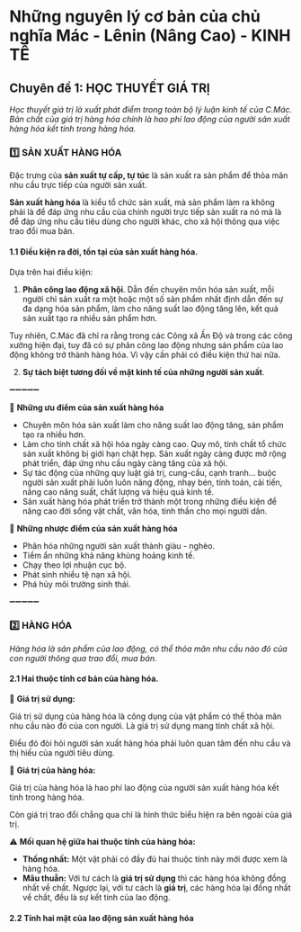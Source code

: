 # Những nguyên lý cơ bản của chủ nghĩa Mác - Lênin (Nâng Cao) - KINH TẾ

## Chuyên đề 1: HỌC THUYẾT GIÁ TRỊ

*Học thuyết giá trị là xuất phát điểm trong toàn bộ lý luận kinh tế của C.Mác. Bản chất của giá trị hàng hóa chính là hao phí lao động của người sản xuất hàng hóa kết tinh trong hàng hóa.*

### 1️⃣ SẢN XUẤT HÀNG HÓA

Đặc trưng của **sản xuất tự cấp, tự túc** là sản xuất ra sản phẩm để thỏa mãn nhu cầu trực tiếp của người sản xuất. 

**Sản xuất hàng hóa** là kiểu tổ chức sản xuất, mà sản phẩm làm ra không phải là để đáp ứng nhu cầu của chính người trực tiếp sản xuất ra nó mà là để đáp ứng nhu cầu tiêu dùng cho người khác, cho xã hội thông qua việc trao đổi mua bán.

#### 1.1 Điều kiện ra đời, tồn tại của sản xuất hàng hóa.

Dựa trên hai điều kiện:

1. **Phân công lao động xã hội**. Dẫn đến chuyên môn hóa sản xuất, mỗi người chỉ sản xuất ra một hoặc một số sản phẩm nhất định dẫn đến sự đa dạng hóa sản phẩm, làm cho năng suất lao động tăng lên, kết quả sản xuất tạo ra nhiều sản phẩm hơn. 

Tuy nhiên, C.Mác đã chỉ ra rằng trong các Công xã Ấn Độ và trong các công xưởng hiện đại, tuy đã có sự phân công lao động nhưng sản phẩm của lao động không trở thành hàng hóa. Vì vậy cần phải có điều kiện thứ hai nữa.

2. **Sự tách biệt tương đối về mặt kinh tế của những người sản xuất**.

➖➖➖➖➖

🔵 **Những ưu điểm của sản xuất hàng hóa**

- Chuyên môn hóa sản xuất làm cho năng suất lao động tăng, sản phẩm tạo ra nhiều hơn. 
- Làm cho tính chất xã hội hóa ngày càng cao. Quy mô, tính chất tổ chức sản xuất không bị giới hạn chật hẹp. Sản xuất ngày càng được mở rộng phát triển, đáp ứng nhu cầu ngày càng tăng của xã hội.
- Sự tác động của những quy luật giá trị, cung-cầu, cạnh tranh... buộc người sản xuất phải luôn luôn năng động, nhạy bén, tính toán, cải tiến, nâng cao năng suất, chất lượng và hiệu quả kinh tế.
- Sản xuất hàng hóa phát triển trở thành một trong những điều kiện để nâng cao đời sống vật chất, văn hóa, tinh thần cho mọi người dân.

🔴 **Những nhược điểm của sản xuất hàng hóa**

- Phân hóa những người sản xuất thành giàu - nghèo.
- Tiềm ẩn những khả năng khủng hoảng kinh tế.
- Chạy theo lợi nhuận cục bộ.
- Phát sinh nhiều tệ nạn xã hội.
- Phá hủy môi trường sinh thái.

➖➖➖➖➖

### 2️⃣ HÀNG HÓA

*Hàng hóa là sản phẩm của lao động, có thể thỏa mãn nhu cầu nào đó của con người thông qua trao đổi, mua bán.*

#### 2.1 Hai thuộc tính cơ bản của hàng hóa.

🔷 **Giá trị sử dụng:**

Giá trị sử dụng của hàng hóa là công dụng của vật phẩm có thể thỏa mãn nhu cầu nào đó của con người. Là giá trị sử dụng mang tính chất xã hội. 

Điều đó đòi hỏi người sản xuất hàng hóa phải luôn quan tâm đến nhu cầu và thị hiếu của người tiêu dùng.

🔶 **Giá trị của hàng hóa:**

Giá trị của hàng hóa là hao phí lao động của người sản xuất hàng hóa kết tinh trong hàng hóa. 

Còn giá trị trao đổi chẳng qua chỉ là hình thức biểu hiện ra bên ngoài của giá trị.

⚠️ **Mối quan hệ giữa hai thuộc tính của hàng hóa:**

- **Thống nhất:** Một vật phải có đầy đủ hai thuộc tính này mới được xem là hàng hóa. 
- **Mâu thuẫn:** Với tư cách là **giá trị sử dụng** thì các hàng hóa không đồng nhất về chất. Ngược lại, với tư cách là **giá trị**, các hàng hóa lại đồng nhất về chất, đều là sự kết tinh của lao động.

#### 2.2 Tính hai mặt của lao động sản xuất hàng hóa

